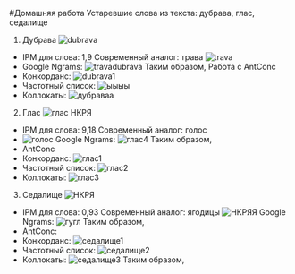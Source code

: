 #Домашняя работа
Устаревшие слова из текста: дубрава, глас, седалище
1. Дубрава
![dubrava](https://user-images.githubusercontent.com/46744556/55622789-d3710600-57a9-11e9-96f5-c984d1ecbcd4.PNG)
* IPM для слова: 1,9
Современный аналог: трава
![trava](https://user-images.githubusercontent.com/46744556/55622956-4e3a2100-57aa-11e9-805e-6dc78af932ce.PNG)
* Google Ngrams: 
![travadubrava](https://user-images.githubusercontent.com/46744556/55623113-b4bf3f00-57aa-11e9-99f7-97374dd16b84.PNG)
Таким образом, 
Работа с AntConc
* Конкорданс:
![dubrava1](https://user-images.githubusercontent.com/46744556/55653870-781a3480-57f8-11e9-85ba-29bfef904bef.PNG)
* Частотный список: 
![ыыыы](https://user-images.githubusercontent.com/46744556/55654347-d562b580-57f9-11e9-88db-8f4693414638.PNG)
* Коллокаты:
![дубраваа](https://user-images.githubusercontent.com/46744556/55654071-0a223d00-57f9-11e9-8376-3df760bb2c02.PNG)

2. Глас
![глас НКРЯ](https://user-images.githubusercontent.com/46744556/55653650-db579700-57f7-11e9-97bd-4f83ea8ae400.PNG)
* IPM для слова: 9,18
Современный аналог: голос
* ![голос](https://user-images.githubusercontent.com/46744556/55653766-2ec9e500-57f8-11e9-8b62-fc296fdbee61.PNG)
Google Ngrams:
![глас4](https://user-images.githubusercontent.com/46744556/55653785-40ab8800-57f8-11e9-91eb-007a588816ad.PNG)
Таким образом,
* AntConc
* Конкорданс:
![глас1](https://user-images.githubusercontent.com/46744556/55654151-4a81bb00-57f9-11e9-8398-d60d7ab3b8da.PNG)
* Частотный список: 
![глас2](https://user-images.githubusercontent.com/46744556/55654165-566d7d00-57f9-11e9-8486-e7068d3b912c.PNG)
* Коллокаты: 
![глас3](https://user-images.githubusercontent.com/46744556/55654199-6a18e380-57f9-11e9-9d6e-ecd6a3edc44e.PNG)

3. Седалище
![НКРЯ](https://user-images.githubusercontent.com/46744556/55654581-76ea0700-57fa-11e9-9554-028ac6b17be2.PNG)
* IPM для слова: 0,93
Современный аналог: ягодицы
![НКРЯЯ](https://user-images.githubusercontent.com/46744556/55654645-a6990f00-57fa-11e9-8f48-ec237fac58f1.PNG)
Google Ngrams:
![гугл](https://user-images.githubusercontent.com/46744556/55654736-e65ff680-57fa-11e9-9700-6a37cb6cdff4.PNG)
Таким образом,
* AntConc:
* Конкорданс:
![седалище1](https://user-images.githubusercontent.com/46744556/55654434-0cd16200-57fa-11e9-8afa-e5e4bf973eaa.PNG)
* Частотный список:
![седалище2](https://user-images.githubusercontent.com/46744556/55654437-1064e900-57fa-11e9-89d6-c0bd44b02258.PNG)
* Коллокаты:
![седалище3](https://user-images.githubusercontent.com/46744556/55654442-12c74300-57fa-11e9-9a84-2ae715def0bc.PNG)
Таким образом,


